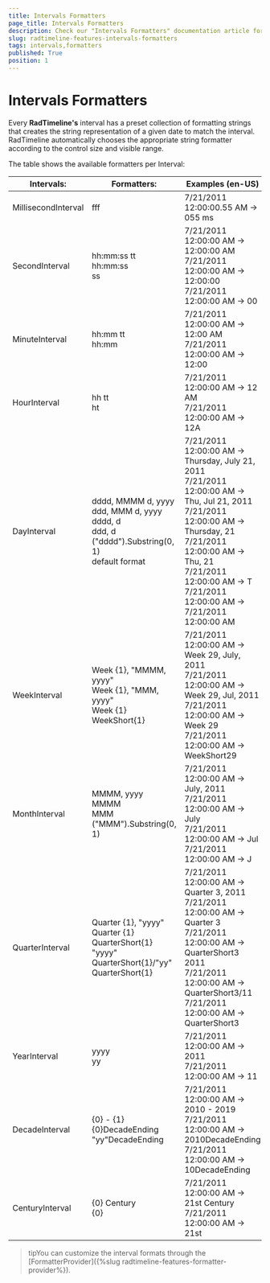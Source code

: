 ```yaml
---
title: Intervals Formatters
page_title: Intervals Formatters
description: Check our "Intervals Formatters" documentation article for the RadTimeline WPF control.
slug: radtimeline-features-intervals-formatters
tags: intervals,formatters
published: True
position: 1
---
```


# Intervals Formatters

Every __RadTimeline's__ interval has a preset collection of formatting strings that creates the string representation of a given date to match the interval. RadTimeline automatically chooses the appropriate string formatter according to the control size and visible range.

The table shows the available formatters per Interval:

<table>
	<thead>
		<tr>
			<th>Intervals:</th>
			<th>Formatters:</th>
			<th>Examples (en-US)</th>
		</tr>
	</thead>
	<tbody>	
		<tr>
			<td>MillisecondInterval</td>
			<td>fff</td>
			<td>7/21/2011 12:00:00.55 AM -> 055 ms</td>
		</tr>
		<tr>
			<td>SecondInterval</td>
			<td>
				 hh:mm:ss tt <br/> 
				 hh:mm:ss <br/>
				 ss
			</td>
			<td>
				7/21/2011 12:00:00 AM -> 12:00:00 AM <br/>
				7/21/2011 12:00:00 AM -> 12:00:00 <br/>
				7/21/2011 12:00:00 AM -> 00
			</td>
		</tr>
		<tr>
			<td>MinuteInterval</td>
			<td>
				 hh:mm tt <br/>
				 hh:mm
			</td>
			<td>
				7/21/2011 12:00:00 AM -> 12:00 AM <br/>
				7/21/2011 12:00:00 AM -> 12:00
			</td>
		</tr>
		<tr>
			<td>HourInterval</td>
			<td>
				 hh tt <br/>
				 ht
			</td>
			<td>
				7/21/2011 12:00:00 AM -> 12 AM <br/>
				7/21/2011 12:00:00 AM -> 12A
			</td>
		</tr>
		<tr>
			<td>DayInterval</td>
			<td>
				 dddd, MMMM d, yyyy <br/>
				 ddd, MMM d, yyyy <br/>
				 dddd, d <br/>
				 ddd, d <br/>
				 ("dddd").Substring(0, 1) <br/>
				 default format
			</td>
			<td>
				 7/21/2011 12:00:00 AM -> Thursday, July 21, 2011 <br/>
				 7/21/2011 12:00:00 AM -> Thu, Jul 21, 2011 <br/>
				 7/21/2011 12:00:00 AM -> Thursday, 21 <br/>
				 7/21/2011 12:00:00 AM -> Thu, 21 <br/>
				 7/21/2011 12:00:00 AM -> T <br/>
				 7/21/2011 12:00:00 AM -> 7/21/2011 12:00:00 AM
			</td>
		</tr>
		<tr>
			<td>WeekInterval</td>
			<td>
				 Week {1}, "MMMM, yyyy" <br/>
				 Week {1}, "MMM, yyyy" <br/>
				 Week {1} <br/>
				 WeekShort{1}
			</td>
			<td>
				 7/21/2011 12:00:00 AM -> Week 29, July, 2011 <br/>
				 7/21/2011 12:00:00 AM -> Week 29, Jul, 2011 <br/>
				 7/21/2011 12:00:00 AM -> Week 29 <br/>
				 7/21/2011 12:00:00 AM -> WeekShort29
			</td>
		</tr>
		<tr>
			<td>MonthInterval</td>
			<td>
				 MMMM, yyyy <br/>
				 MMMM <br/>
				 MMM <br/>
				 ("MMM").Substring(0, 1)
			</td>
			<td>
				 7/21/2011 12:00:00 AM -> July, 2011 <br/>
				 7/21/2011 12:00:00 AM -> July <br/>
				 7/21/2011 12:00:00 AM -> Jul <br/>
				 7/21/2011 12:00:00 AM -> J
			</td>
		</tr>
		<tr>
			<td>QuarterInterval</td>
			<td>
				 Quarter {1}, "yyyy" <br/>
				 Quarter {1} <br/>
				 QuarterShort{1} "yyyy" <br/>
				 QuarterShort{1}/"yy" <br/>
				 QuarterShort{1}
			</td>
			<td>
				 7/21/2011 12:00:00 AM -> Quarter 3, 2011 <br/>
				 7/21/2011 12:00:00 AM -> Quarter 3 <br/>
				 7/21/2011 12:00:00 AM -> QuarterShort3 2011 <br/>
				 7/21/2011 12:00:00 AM -> QuarterShort3/11 <br/>
				 7/21/2011 12:00:00 AM -> QuarterShort3
			</td>
		</tr>
		<tr>
			<td>YearInterval</td>
			<td>
				 yyyy <br/>
				 yy
			</td>
			<td>
				 7/21/2011 12:00:00 AM -> 2011 <br/>
				 7/21/2011 12:00:00 AM -> 11
			</td>
		</tr>
		<tr>
			<td>DecadeInterval</td>
			<td>
				 {0} - {1} <br/>
				 {0}DecadeEnding <br/>
				 "yy"DecadeEnding
			</td>
			<td>
				 7/21/2011 12:00:00 AM -> 2010 - 2019 <br/>
				 7/21/2011 12:00:00 AM -> 2010DecadeEnding <br/>
				 7/21/2011 12:00:00 AM -> 10DecadeEnding
			</td>
		</tr>
		<tr>
			<td>CenturyInterval</td>
			<td>
				 {0} Century <br/>
				 {0}
			</td>
			<td>
				 7/21/2011 12:00:00 AM -> 21st Century <br/>
				 7/21/2011 12:00:00 AM -> 21st
			</td>
		</tr>
	</tbody>
</table>

>tipYou can customize the interval formats through the [FormatterProvider]({%slug radtimeline-features-formatter-provider%}).